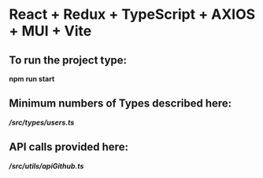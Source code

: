 # React + Redux + TypeScript + AXIOS + MUI + Vite

## To run the project type:
**npm run start**

## Minimum numbers of Types described here:
***/src/types/users.ts***

## API calls provided here:
***/src/utils/apiGithub.ts***
